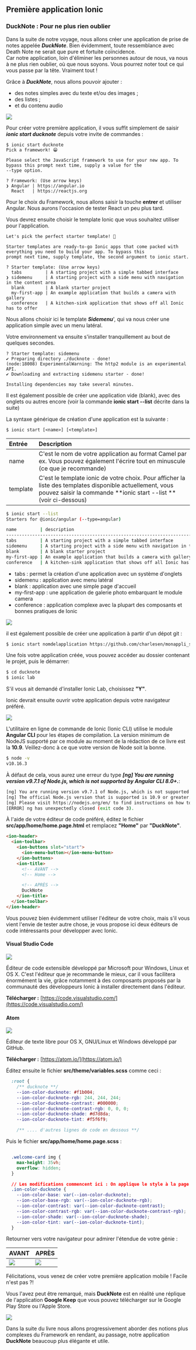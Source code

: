 ## Première application Ionic

### DuckNote : Pour ne plus rien oublier

Dans la suite de notre voyage, nous allons créer une application de prise de notes appelée **_DuckNote_**.
Bien évidemment, toute ressemblance avec Death Note ne serait que pure et fortuite coïncidence.  
Car notre application, loin d'éliminer les personnes autour de nous, va nous à ne plus rien oublier, où que nous soyons.
Vous pourrez noter tout ce qui vous passe par la tête. Vraiment tout !

Grâce à **_DuckNote_**, nous allons pouvoir ajouter :

* des notes simples avec du texte et/ou des images ;
* des listes ;
* et du contenu audio

![](/assets/screen_ducknotes_1.png)

Pour créer votre première application, il vous suffit simplement de saisir **_ionic start ducknote_** depuis votre invite de commandes :

```
$ ionic start ducknote
Pick a framework! 😁

Please select the JavaScript framework to use for your new app. To bypass this prompt next time, supply a value for the
--type option.

? Framework: (Use arrow keys)
❯ Angular | https://angular.io
  React   | https://reactjs.org
```

Pour le choix du Framework, nous allons saisir la touche **entrer** et utiliser Angular. Nous aurons l'occasion de tester React un peu plus tard.

Vous devrez ensuite choisir le template Ionic que vous souhaitez utiliser pour l'application.

```
Let's pick the perfect starter template! 💪

Starter templates are ready-to-go Ionic apps that come packed with everything you need to build your app. To bypass this
prompt next time, supply template, the second argument to ionic start.

? Starter template: (Use arrow keys)
  tabs         | A starting project with a simple tabbed interface
❯ sidemenu     | A starting project with a side menu with navigation in the content area
  blank        | A blank starter project
  my-first-app | An example application that builds a camera with gallery
  conference   | A kitchen-sink application that shows off all Ionic has to offer
```

Nous allons choisir ici le template **_Sidemenu_**', qui va nous créer une application simple avec un menu latéral.

Votre environnement va ensuite s'installer tranquillement au bout de quelques secondes.
```
? Starter template: sidemenu
✔ Preparing directory ./ducknote - done!
(node:18008) ExperimentalWarning: The http2 module is an experimental API.
✔ Downloading and extracting sidemenu starter - done!

Installing dependencies may take several minutes.
```

Il est également possible de créer une application vide (blank), avec des onglets ou autres encore \(voir la commande **ionic start --list** décrite dans la suite\)

La syntaxe générique de création d'une application est la suivante :

```
$ ionic start [<name>] [<template>]
```

| Entrée | Description |
| :--- | :--- |
| name | C'est le nom de votre application au format Camel par ex. Vous pouvez également l'écrire tout en minuscule \(ce que je recommande\) |
| template | C'est le template ionic de votre choix. Pour afficher la liste des templates disponible actuellement, vous pouvez saisir la commande **ionic start --list **\(voir ci-dessous\) |

```bash
$ ionic start --list
Starters for @ionic/angular (--type=angular)

name         | description
--------------------------------------------------------------------------------------
tabs         | A starting project with a simple tabbed interface
sidemenu     | A starting project with a side menu with navigation in the content area
blank        | A blank starter project
my-first-app | An example application that builds a camera with gallery
conference   | A kitchen-sink application that shows off all Ionic has to offer
```

* tabs : permet la création d'une application avec un système d'onglets
* sidemenu : application avec menu latéral
* blank : application avec une simple page d'accueil
* my-first-app : une application de galerie photo embarquant le module camera
* conference : application complexe avec la plupart des composants et bonnes pratiques de Ionic

![](/assets/start-app-template.png)

il est également possible de créer une application à partir d'un dépot git :

```bash
$ ionic start nomdelapplication https://github.com/charlesen/monappli_sur_git
```

Une fois votre application créée, vous pouvez accéder au dossier contenant le projet, puis le démarrer:

```bash
$ cd ducknote
$ ionic lab
```

S'il vous ait demandé d'installer Ionic Lab, choisissez **"Y"**.

Ionic devrait ensuite ouvrir votre application depuis votre navigateur préféré.

![](/assets/ionic4_start_app.png)

L'utilitaire en ligne de commande de Ionic (Ionic CLI) utilise le module **Angular CLI** pour les étapes de compilation. La version minimum de NodeJS supporté par ce module au moment de la rédaction de ce livre est la **10.9**.
Veillez-donc à ce que votre version de Node soit la bonne.

```bash
$ node -v
v10.16.3
```

À défaut de cela, vous aurez une erreur du type **_[ng] You are running version v9.7.1 of Node.js, which is not supported by Angular CLI 8.0+._**:

```bash
[ng] You are running version v9.7.1 of Node.js, which is not supported by Angular CLI 8.0+.
[ng] The official Node.js version that is supported is 10.9 or greater.
[ng] Please visit https://nodejs.org/en/ to find instructions on how to update Node.js.
[ERROR] ng has unexpectedly closed (exit code 3).
```

À l'aide de votre éditeur de code préféré, éditez le fichier **src/app/home/home.page.html** et remplacez **"Home"** par **"DuckNote"**.
```html
<ion-header>
  <ion-toolbar>
    <ion-buttons slot="start">
      <ion-menu-button></ion-menu-button>
    </ion-buttons>
    <ion-title>
      <!-- AVANT -->
      <!-- Home -->

      <!-- APRÈS -->
      DuckNote
    </ion-title>
  </ion-toolbar>
</ion-header>
```

Vous pouvez bien évidemment utiliser l'éditeur de votre choix, mais s'il vous vient l'envie de tester autre chose, je vous propose ici deux éditeurs de code intéressants pour développer avec Ionic.

#### Visual Studio Code

![](/assets/vs_code.png)

Éditeur de code extensible développé par Microsoft pour Windows, Linux et OS X. C'est l'éditeur que je recommande le mieux, car il vous facilitera énormément la vie, grâce notamment à des composants proposés par la communauté des développeurs Ionic à installer directement dans l'éditeur.

**Télécharger :** [https://code.visualstudio.com/](https://code.visualstudio.com/)

#### Atom

![](/assets/atom-logo.png)

Éditeur de texte libre pour OS X, GNU/Linux et Windows développé par GitHub.

**Télécharger :** [https://atom.io/](https://atom.io/)


Éditez ensuite le fichier **src/theme/variables.scss** comme ceci :
```css
  :root {
    /** ducknote **/
    --ion-color-ducknote: #f1b004;
    --ion-color-ducknote-rgb: 244, 244, 244;
    --ion-color-ducknote-contrast: #000000;
    --ion-color-ducknote-contrast-rgb: 0, 0, 0;
    --ion-color-ducknote-shade: #d7d8da;
    --ion-color-ducknote-tint: #f5f6f9;

    /** .... d'autres lignes de code en dessous **/
```

Puis le fichier **src/app/home/home.page.scss** :

```css

  .welcome-card img {
    max-height: 35vh;
    overflow: hidden;
  }

  // Les modifications commencent ici : On applique le style à la page Home ici
  .ion-color-ducknote {
    --ion-color-base: var(--ion-color-ducknote);
    --ion-color-base-rgb: var(--ion-color-ducknote-rgb);
    --ion-color-contrast: var(--ion-color-ducknote-contrast);
    --ion-color-contrast-rgb: var(--ion-color-ducknote-contrast-rgb);
    --ion-color-shade: var(--ion-color-ducknote-shade);
    --ion-color-tint: var(--ion-color-ducknote-tint);
  }

```

Retourner vers votre navigateur pour admirer l'étendue de votre génie :

| AVANT | APRÈS |
| :--- | :--- |
| ![](/assets/ionic4_start_app.png) | ![](/assets/ionic4_start_app2.png) |


Félicitations, vous venez de créer votre première application mobile ! Facile n'est pas ?!

Vous l'avez peut être remarqué, mais **DuckNote** est en réalité une réplique de l'application **Google Keep** que vous pouvez télécharger sur le Google Play Store ou l'Apple Store.

![](/assets/google_keep_screen.png)

Dans la suite du livre nous allons progressivement aborder des notions plus complexes du Framework en rendant, au passage, notre application **DuckNote** beaucoup plus élégante et utile.
